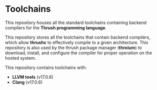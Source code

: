 # Toolchains

This repository houses all the standard toolchains containing backend compilers for the **Thrush programming language**.

This repository stores all the toolchains that contain backend compilers, which allow **thrushc** to effectively compile to a given architecture. This repository is also used by the thrush package manager (**throium**) to download, install, and configure the compiler for proper operation on the hosted system.

This repository contains toolchains with:

- **LLVM tools** (v17.0.6)
- **Clang** (v17.0.6)
